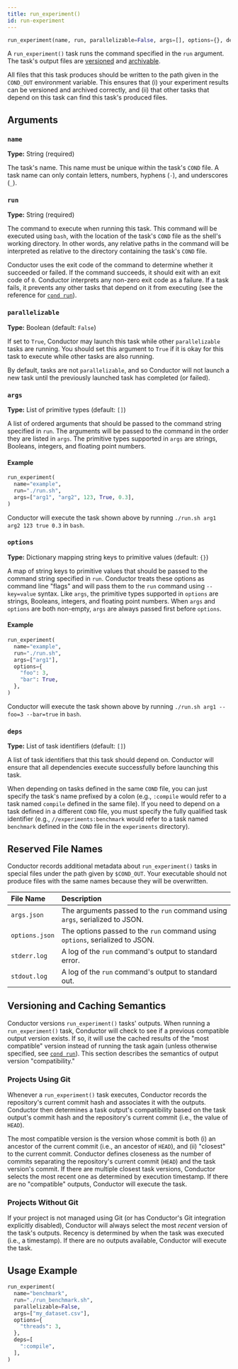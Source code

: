 ```yaml
---
title: run_experiment()
id: run-experiment
---
```


```python
run_experiment(name, run, parallelizable=False, args=[], options={}, deps=[])
```

A `run_experiment()` task runs the command specified in the `run` argument. The
task's output files are [versioned](#versioning-and-caching-semantics) and
[archivable](cli/archive.md).

All files that this task produces should be written to the path given in the
`COND_OUT` environment variable. This ensures that (i) your experiment results
can be versioned and archived correctly, and (ii) that other tasks that depend
on this task can find this task's produced files.

## Arguments

### `name`

**Type:** String (required)

The task's name. This name must be unique within the task's `COND` file. A task
name can only contain letters, numbers, hyphens (`-`), and underscores (`_`).

### `run`

**Type:** String (required)

The command to execute when running this task. This command will be executed
using `bash`, with the location of the task's `COND` file as the shell's working
directory. In other words, any relative paths in the command will be interpreted
as relative to the directory containing the task's `COND` file.

Conductor uses the exit code of the command to determine whether it succeeded or
failed. If the command succeeds, it should exit with an exit code of `0`.
Conductor interprets any non-zero exit code as a failure. If a task fails, it
prevents any other tasks that depend on it from executing (see the reference for
[`cond run`](cli/run.md)).

### `parallelizable`

**Type:** Boolean (default: `False`)

If set to `True`, Conductor may launch this task while other `parallelizable`
tasks are running. You should set this argument to `True` if it is okay for this
task to execute while other tasks are also running.

By default, tasks are not `parallelizable`, and so Conductor will not launch a
new task until the previously launched task has completed (or failed).

### `args`

**Type:** List of primitive types (default: `[]`)

A list of ordered arguments that should be passed to the command string
specified in `run`. The arguments will be passed to the command in the order
they are listed in `args`. The primitive types supported in `args` are strings,
Booleans, integers, and floating point numbers.

#### Example

```python
run_experiment(
  name="example",
  run="./run.sh",
  args=["arg1", "arg2", 123, True, 0.3],
)
```

Conductor will execute the task shown above by running `./run.sh arg1 arg2 123
true 0.3` in `bash`.

### `options`

**Type:** Dictionary mapping string keys to primitive values (default: `{}`)

A map of string keys to primitive values that should be passed to the command
string specified in `run`. Conductor treats these options as command line
"flags" and will pass them to the `run` command using `--key=value` syntax. Like
`args`, the primitive types supported in `options` are strings, Booleans,
integers, and floating point numbers. When `args` and `options` are both
non-empty, `args` are always passed first before `options`.

#### Example

```python
run_experiment(
  name="example",
  run="./run.sh",
  args=["arg1"],
  options={
    "foo": 3,
    "bar": True,
  },
)
```

Conductor will execute the task shown above by running `./run.sh arg1 --foo=3
--bar=true` in `bash`.

### `deps`

**Type:** List of task identifiers (default: `[]`)

A list of task identifiers that this task should depend on. Conductor will
ensure that all dependencies execute successfully before launching this task.

When depending on tasks defined in the same `COND` file, you can just specify
the task's name prefixed by a colon (e.g., `:compile` would refer to a task
named `compile` defined in the same file). If you need to depend on a task
defined in a different `COND` file, you must specify the fully qualified task
identifier (e.g., `//experiments:benchmark` would refer to a task named
`benchmark` defined in the `COND` file in the `experiments` directory).

## Reserved File Names

Conductor records additional metadata about `run_experiment()` tasks in special
files under the path given by `$COND_OUT`. Your executable should not produce
files with the same names because they will be overwritten.

| File Name         | Description  |
| :---------------- | :----------- |
| `args.json`       | The arguments passed to the `run` command using `args`, serialized to JSON. |
| `options.json`    | The options passed to the `run` command using `options`, serialized to JSON. |
| `stderr.log`      | A log of the `run` command's output to standard error. |
| `stdout.log`      | A log of the `run` command's output to standard out. |

## Versioning and Caching Semantics

Conductor versions `run_experiment()` tasks' outputs. When running a
`run_experiment()` task, Conductor will check to see if a previous compatible
output version exists. If so, it will use the cached results of the "most
compatible" version instead of running the task again (unless otherwise
specified, see [`cond run`](cli/run.md)). This section describes the semantics
of output version "compatibility."

### Projects Using Git

Whenever a `run_experiment()` task executes, Conductor records the repository's
current commit hash and associates it with the outputs. Conductor then
determines a task output's compatibility based on the task output's commit hash
and the repository's current commit (i.e., the value of `HEAD`).

The most compatible version is the version whose commit is both (i) an ancestor
of the current commit (i.e., an ancestor of `HEAD`), and (ii) "closest" to the
current commit. Conductor defines closeness as the number of commits separating
the repository's current commit (`HEAD`) and the task version's commit. If there
are multiple closest task versions, Conductor selects the most recent one as
determined by execution timestamp. If there are no "compatible" outputs,
Conductor will execute the task.

### Projects Without Git

If your project is not managed using Git (or has Conductor's Git integration
explicitly disabled), Conductor will always select the most _recent_ version of
the task's outputs. Recency is determined by when the task was executed (i.e., a
timestamp). If there are no outputs available, Conductor will execute the task.

## Usage Example

```python title="COND"
run_experiment(
  name="benchmark",
  run="./run_benchmark.sh",
  parallelizable=False,
  args=["my_dataset.csv"],
  options={
    "threads": 3,
  },
  deps=[
    ":compile",
  ],
)
```
